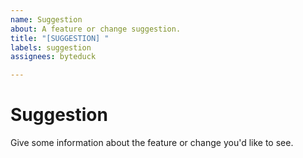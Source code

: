 ```yaml
---
name: Suggestion
about: A feature or change suggestion.
title: "[SUGGESTION] "
labels: suggestion
assignees: byteduck

---
```


# Suggestion

Give some information about the feature or change you'd like to see.

